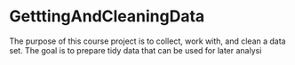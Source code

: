 # GetttingAndCleaningData
The purpose of this course project is to collect, work with, and clean a data set. The goal is to prepare tidy data that can be used for later analysi
